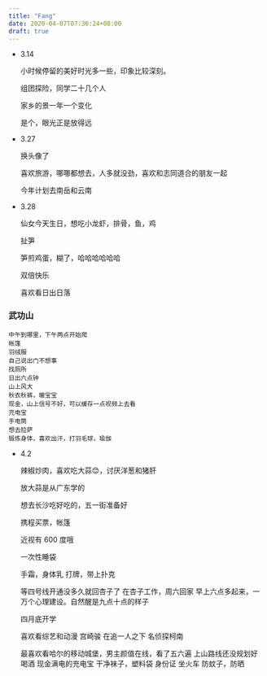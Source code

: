 ```yaml
---
title: "Fang"
date: 2020-04-07T07:36:24+08:00
draft: true
---
```


- 3.14 
    
    小时候停留的美好时光多一些，印象比较深刻。

    组团探险，同学二十几个人

    家乡的景一年一个变化

    是个，眼光正是放得远

- 3.27

    换头像了

    喜欢旅游，哪哪都想去，人多就没劲，喜欢和志同道合的朋友一起

    今年计划去南岳和云南



- 3.28

    仙女今天生日，想吃小龙虾，排骨，鱼，鸡

    扯笋

    笋煎鸡蛋，糊了，哈哈哈哈哈哈

    双倍快乐


    喜欢看日出日落


### 武功山

    中午到哪里，下午两点开始爬
    帐篷
    羽绒服
    自己说出门不想事
    找厕所
    日出六点钟
    山上风大
    秋衣秋裤，暖宝宝
    现金，山上信号不好，可以缓存一点视频上去看
    充电宝
    手电筒
    想去拉萨
    锻炼身体，喜欢出汗，打羽毛球，瑜伽


- 4.2
    
    辣椒炒肉，喜欢吃大蒜😊，讨厌洋葱和猪肝

    放大蒜是从广东学的

    想去长沙吃好吃的，五一街准备好

    携程买票，帐篷

    近视有 600 度哦

    一次性睡袋

    手霜，身体乳
    打牌，带上扑克

    等四号线开通没多久就回杏子了
    在杏子工作，周六回家
    早上六点多起来，一万个心理建设。自然醒是九点十点的样子

    四月底开学

    喜欢看综艺和动漫
    宫崎骏
    在追一人之下
    名侦探柯南

    最喜欢看哈尔的移动城堡，男主颜值在线，看了五六遍
    上山路线还没规划好
    喝酒
    现金满电的充电宝
    干净袜子，塑料袋
    身份证
    坐火车
    防蚊子，防晒

    

    




